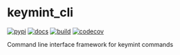 # keymint_cli

[![pypi](https://img.shields.io/pypi/v/keymint_cli.svg?branch=master)](https://pypi.python.org/pypi/keymint_cli/)
[![docs](https://readthedocs.org/projects/keymint/badge/?version=latest)](https://readthedocs.org/projects/keymint)
[![build](https://travis-ci.org/keymint/keymint_cli.svg?branch=master)](https://travis-ci.org/osrf/keymint/keymint_cli)
[![codecov](https://codecov.io/github/keymint/keymint_cli/coverage.svg?branch=master)](https://codecov.io/github/keymint/keymint_cli?branch=master)


Command line interface framework for keymint commands
